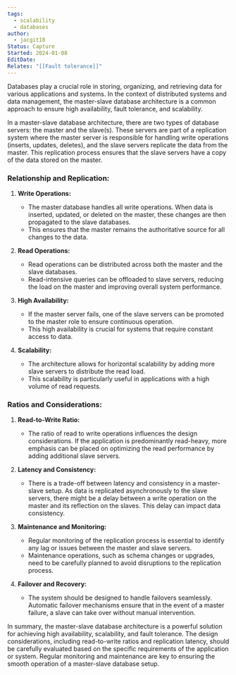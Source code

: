 ```yaml
---
tags:
  - scalability
  - databases
author:
  - jacgit18
Status: Capture
Started: 2024-01-08
EditDate: 
Relates: "[[Fault tolerance]]"
---
```

Databases play a crucial role in storing, organizing, and retrieving data for various applications and systems. In the context of distributed systems and data management, the master-slave database architecture is a common approach to ensure high availability, fault tolerance, and scalability.


In a master-slave database architecture, there are two types of database servers: the master and the slave(s). These servers are part of a replication system where the master server is responsible for handling write operations (inserts, updates, deletes), and the slave servers replicate the data from the master. This replication process ensures that the slave servers have a copy of the data stored on the master.

### Relationship and Replication:

1. **Write Operations:**
   - The master database handles all write operations. When data is inserted, updated, or deleted on the master, these changes are then propagated to the slave databases.
   - This ensures that the master remains the authoritative source for all changes to the data.

2. **Read Operations:**
   - Read operations can be distributed across both the master and the slave databases.
   - Read-intensive queries can be offloaded to slave servers, reducing the load on the master and improving overall system performance.

3. **High Availability:**
   - If the master server fails, one of the slave servers can be promoted to the master role to ensure continuous operation.
   - This high availability is crucial for systems that require constant access to data.

4. **Scalability:**
   - The architecture allows for horizontal scalability by adding more slave servers to distribute the read load.
   - This scalability is particularly useful in applications with a high volume of read requests.

### Ratios and Considerations:

1. **Read-to-Write Ratio:**
   - The ratio of read to write operations influences the design considerations. If the application is predominantly read-heavy, more emphasis can be placed on optimizing the read performance by adding additional slave servers.

2. **Latency and Consistency:**
   - There is a trade-off between latency and consistency in a master-slave setup. As data is replicated asynchronously to the slave servers, there might be a delay between a write operation on the master and its reflection on the slaves. This delay can impact data consistency.

3. **Maintenance and Monitoring:**
   - Regular monitoring of the replication process is essential to identify any lag or issues between the master and slave servers.
   - Maintenance operations, such as schema changes or upgrades, need to be carefully planned to avoid disruptions to the replication process.

4. **Failover and Recovery:**
   - The system should be designed to handle failovers seamlessly. Automatic failover mechanisms ensure that in the event of a master failure, a slave can take over without manual intervention.

In summary, the master-slave database architecture is a powerful solution for achieving high availability, scalability, and fault tolerance. The design considerations, including read-to-write ratios and replication latency, should be carefully evaluated based on the specific requirements of the application or system. Regular monitoring and maintenance are key to ensuring the smooth operation of a master-slave database setup.